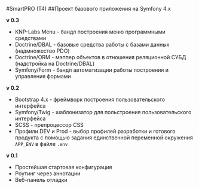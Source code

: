 #SmartPRO (T4)
##Проект базового приложения на Symfony 4.х

**v 0.3**
* KNP-Labs Menu - бандл построения меню программными средствами
* Doctrine/DBAL - базовые средства работы с базами данных (надмножество PDO)
* Doctrine/ORM - мэппер объектов в отношения реляционной СУБД (надстройка на Doctrine/DBAL)
* Symfony/Form - бандл автоматизации работы построения и управления формами

**v 0.2**
* Bootstrap 4.x - фреймворк построения пользовательского интерфейса
* Symfony/Twig - шаблонизатор для польстроения пользовательского интерфейса
* SCSS - препроцессор CSS
* Профили DEV и Prod - выбор профилей разработки и готового продукта с помощью задания единственной переменной окружения `APP_ENV` в файле `.env`

**v 0.1**
* Простейшая стартовая конфигурация
* Роутинг через аннотации
* Веб-панель отладки